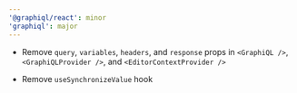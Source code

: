 ```yaml
---
'@graphiql/react': minor
'graphiql': major
---
```


- Remove `query`, `variables`, `headers`, and `response` props in `<GraphiQL />`, `<GraphiQLProvider />`, and `<EditorContextProvider />`

- Remove `useSynchronizeValue` hook
